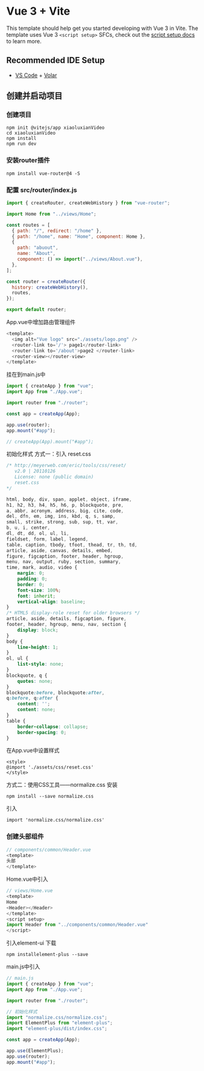 # Vue 3 + Vite

This template should help get you started developing with Vue 3 in Vite. The template uses Vue 3 `<script setup>` SFCs, check out the [script setup docs](https://v3.vuejs.org/api/sfc-script-setup.html#sfc-script-setup) to learn more.

## Recommended IDE Setup

- [VS Code](https://code.visualstudio.com/) + [Volar](https://marketplace.visualstudio.com/items?itemName=Vue.volar)

## 创建并启动项目
### 创建项目
```
npm init @vitejs/app xiaoluxianVideo
cd xiaoluxianVideo
npm install
npm run dev
```
### 安装router插件
```
npm install vue-router@4 -S
```
### 配置 src/router/index.js
```js
import { createRouter, createWebHistory } from "vue-router";

import Home from "../views/Home";

const routes = [
  { path: "/", redirect: "/home" },
  { path: "/home", name: "Home", component: Home },
  {
    path: "abuout",
    name: "About",
    component: () => import("../views/About.vue"),
  },
];

const router = createRouter({
  history: createWebHistory(),
  routes,
});

export default router;

```
App.vue中增加路由管理组件
```js 
<template>
  <img alt="Vue logo" src="./assets/logo.png" />
  <router-link to='/'> page1</router-link>
  <router-link to='/about'>page2 </router-link>
  <router-view></router-view>
</template>

```
挂在到main.js中
```js
import { createApp } from "vue";
import App from "./App.vue";

import router from "./router";

const app = createApp(App);

app.use(router);
app.mount("#app");

// createApp(App).mount("#app");
```

初始化样式
方式一：引入 reset.css

```css 
/* http://meyerweb.com/eric/tools/css/reset/ 
   v2.0 | 20110126
   License: none (public domain)
   reset.css
*/

html, body, div, span, applet, object, iframe,
h1, h2, h3, h4, h5, h6, p, blockquote, pre,
a, abbr, acronym, address, big, cite, code,
del, dfn, em, img, ins, kbd, q, s, samp,
small, strike, strong, sub, sup, tt, var,
b, u, i, center,
dl, dt, dd, ol, ul, li,
fieldset, form, label, legend,
table, caption, tbody, tfoot, thead, tr, th, td,
article, aside, canvas, details, embed, 
figure, figcaption, footer, header, hgroup, 
menu, nav, output, ruby, section, summary,
time, mark, audio, video {
	margin: 0;
	padding: 0;
	border: 0;
	font-size: 100%;
	font: inherit;
	vertical-align: baseline;
}
/* HTML5 display-role reset for older browsers */
article, aside, details, figcaption, figure, 
footer, header, hgroup, menu, nav, section {
	display: block;
}
body {
	line-height: 1;
}
ol, ul {
	list-style: none;
}
blockquote, q {
	quotes: none;
}
blockquote:before, blockquote:after,
q:before, q:after {
	content: '';
	content: none;
}
table {
	border-collapse: collapse;
	border-spacing: 0;
}
```
在App.vue中设置样式
```
<style>
@import './assets/css/reset.css'
</style>
```
方式二：使用CSS工具——normalize.css
安装
```
npm install --save normalize.css
```
引入
```
import 'normalize.css/normalize.css'
```

### 创建头部组件
```js 
// components/common/Header.vue
<template>
头部
</template>
```
Home.vue中引入
```js
// views/Home.vue
<template>
Home
<Header></Header>
</template>
<script setup>
import Header from "../components/common/Header.vue"
</script>
```
引入element-ui 
下载
```
npm installelement-plus --save
```
main.js中引入
```js
// main.js 
import { createApp } from "vue";
import App from "./App.vue";

import router from "./router";

// 初始化样式
import "normalize.css/normalize.css";
import ElementPlus from "element-plus";
import "element-plus/dist/index.css";

const app = createApp(App);

app.use(ElementPlus);
app.use(router);
app.mount("#app");
```
